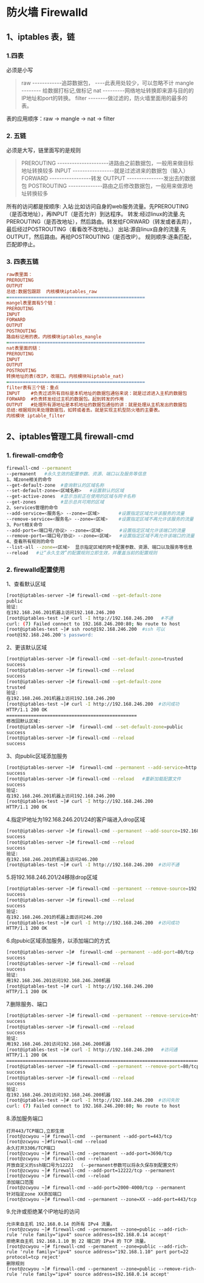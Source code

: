 # 防火墙 Firewalld

## 1、iptables 表，链

### 1.四表

必须是小写

> raw   ------------追踪数据包， ----此表用处较少，可以忽略不计
> mangle   -------- 给数据打标记,做标记
> nat   ---------网络地址转换即来源与目的的IP地址和port的转换。
> filter   --------做过滤的，防火墙里面用的最多的表。

表的应用顺序：raw -> mangle -> nat -> filter

### 2. 五链

必须是大写，链里面写的是规则

> PREROUTING  ---------------------进路由之前数据包，一般用来做目标地址转换较多
> INPUT    -----------------就是过滤进来的数据包（输入）
> FORWARD -----------------转发
> OUTPUT  ---------------发出去的数据包
> POSTROUTING    --------------路由之后修改数据包，一般用来做源地址转换较多

所有的访问都是按顺序:
入站:比如访问自身的web服务流量。先PREROUTING（是否改地址），再INPUT（是否允许）到达程序。
转发:经过linux的流量.先PREROUTING（是否改地址），然后路由。转发给FORWARD（转发或者丢弃），最后经过POSTROUTING（看看改不改地址。）
出站:源自linux自身的流量.先OUTPUT，然后路由。再给POSTROUTING（是否改IP）。
规则顺序:逐条匹配，匹配即停止。

### 3. 四表五链

```ini
raw表里面：
PREROUTING
OUTPUT
总结:数据包跟踪  内核模块iptables_raw
===================================================
mangel表里面有5个链：
PREROUTING  
INPUT    
FORWARD 
OUTPUT 
POSTROUTING
路由标记用的表。内核模块iptables_mangle
===================================================
nat表里面的链：
PREROUTING
INPUT
OUTPUT
POSTROUTING
转换地址的表(改IP，改端口。内核模块叫iptable_nat)
===================================================
filter表有三个链：重点
INPUT    #负责过滤所有目标是本机地址的数据包通俗来说：就是过滤进入主机的数据包
FORWARD  #负责转发经过主机的数据包。起到转发的作用
OUTPUT   #处理所有源地址是本机地址的数据包通俗的讲：就是处理从主机发出的数据包
总结:根据规则来处理数据包，如转或者丢。就是实现主机型防火墙的主要表。
内核模块 iptable_filter
```



## 2、iptables管理工具 firewall-cmd

### 1. firewall-cmd命令

```bash
firewall-cmd --permanent
--permanent   #永久生效的配置参数、资源、端口以及服务等信息
1、域zone相关的命令
--get-default-zone  #查询默认的区域名称
--set-default-zone=<区域名称>   #设置默认的区域
--get-active-zones  #显示当前正在使用的区域与网卡名称
--get-zones         #显示总共可用的区域
2、services管理的命令
--add-service=<服务名> --zone=<区域>       #设置指定区域允许该服务的流量
--remove-service=<服务名> --zone=<区域>    #设置指定区域不再允许该服务的流量
3、Port相关命令
--add-port=<端口号/协议> --zone=<区域>      #设置指定区域允许该端口的流量
--remove-port=<端口号/协议> --zone=<区域>   #设置指定区域不再允许该端口的流量
4、查看所有规则的命令
--list-all --zone=<区域>  显示指定区域的网卡配置参数、资源、端口以及服务等信息
--reload   #让“永久生效”的配置规则立即生效，并覆盖当前的配置规则
```

### 2. firewalld配置使用

1、查看默认区域

```bash
[root@iptables-server ~]# firewall-cmd --get-default-zone
public
验证:
在192.168.246.201机器上访问192.168.246.200
[root@iptables-test ~]# curl -I http://192.168.246.200   #不通
curl: (7) Failed connect to 192.168.246.200:80; No route to host
[root@iptables-test ~]# ssh root@192.168.246.200  #ssh 可以
root@192.168.246.200's password:
```

2、更该默认区域

```bash
[root@iptables-server ~]# firewall-cmd --set-default-zone=trusted
success
[root@iptables-server ~]# firewall-cmd --reload
success
[root@iptables-server ~]# firewall-cmd --get-default-zone
trusted
验证:
在192.168.246.201机器上访问192.168.246.200
[root@iptables-test ~]# curl -I http://192.168.246.200  #访问成功
HTTP/1.1 200 OK
================================================
修改回默认区域:
[root@iptables-server ~]#  firewall-cmd --set-default-zone=public
success
[root@iptables-server ~]# firewall-cmd --reload
success
```

3、向public区域添加服务

```bash
[root@iptables-server ~]#  firewall-cmd --permanent --add-service=http --zone=public
success
[root@iptables-server ~]# firewall-cmd --reload   #重新加载配置文件
success
验证:
在192.168.246.201机器上访问192.168.246.200
[root@iptables-test ~]# curl -I http://192.168.246.200
HTTP/1.1 200 OK
```

4.指定IP地址为192.168.246.201/24的客户端进入drop区域

```bash
[root@iptables-server ~]# firewall-cmd --permanent --add-source=192.168.246.201/24 --zone=drop
success
[root@iptables-server ~]# firewall-cmd --reload
success
验证:
在192.168.246.201的机器上访问246.200
[root@iptables-test ~]# curl -I http://192.168.246.200  #访问不通
```

5.将192.168.246.201/24移除drop区域

```bash
[root@iptables-server ~]# firewall-cmd --permanent --remove-source=192.168.246.201/24 --zone=drop
success
[root@iptables-server ~]# firewall-cmd --reload
success
验证:
在192.168.246.201的机器上面访问246.200
[root@iptables-test ~]# curl -I http://192.168.246.200  #访问成功
HTTP/1.1 200 OK
```

6.向pubic区域添加服务，以添加端口的方式 

```bash
[root@iptables-server ~]#  firewall-cmd --permanent --add-port=80/tcp --zone=public
success
[root@iptables-server ~]# firewall-cmd --reload
success
验证:
用192.168.246.201访问192.168.246.200机器
[root@iptables-test ~]# curl -I http://192.168.246.200
HTTP/1.1 200 OK
```

7.删除服务、端口

```bash
[root@iptables-server ~]# firewall-cmd --permanent --remove-service=http --zone=public 
success
[root@iptables-server ~]# firewall-cmd --reload
success
验证:
用192.168.246.201访问192.168.246.200机器
[root@iptables-test ~]# curl -I http://192.168.246.200   #访问通
HTTP/1.1 200 OK
====================================================================================
[root@iptables-server ~]# firewall-cmd --permanent --remove-port=80/tcp --zone=public 
success
[root@iptables-server ~]# firewall-cmd --reload
success
验证:
在192.168.246.201访问192.168.246.200机器
[root@iptables-test ~]# curl -I http://192.168.246.200  #访问失败
curl: (7) Failed connect to 192.168.246.200:80; No route to host
```

8.添加服务端口

```
打开443/TCP端口,立即生效
[root@zcwyou ~]# firewall-cmd  --permanent --add-port=443/tcp
[root@zcwyou ~]#firewall-cmd --reload
永久打开3306/TCP端口
[root@zcwyou ~]# firewall-cmd --permanent --add-port=3690/tcp
[root@zcwyou ~]# firewall-cmd --reload
开放自定义的ssh端口号为12222  （--permanent参数可以将永久保存到配置文件）
[root@zcwyou ~]# firewall-cmd --add-port=12222/tcp --permanent
[root@zcwyou ~]# firewall-cmd --reload
添加端口范围
[root@zcwyou ~]# firewall-cmd --add-port=2000-4000/tcp --permanent
针对指定zone XX添加端口
[root@zcwyou ~]# firewall-cmd --permanent --zone=XX --add-port=443/tcp
```

9.允许或拒绝某个IP地址的访问

```
允许来自主机 192.168.0.14 的所有 IPv4 流量。
[root@zcwyou ~]# firewall-cmd --permanent --zone=public --add-rich-rule 'rule family="ipv4" source address=192.168.0.14 accept'
拒绝来自主机 192.168.1.10 到 22 端口的 IPv4 的 TCP 流量。
[root@zcwyou ~]# firewall-cmd --permanent --zone=public --add-rich-rule 'rule family="ipv4" source address="192.168.1.10" port port=22 protocol=tcp reject'
删除规则
[root@zcwyou ~]# firewall-cmd --permanent --zone=public --remove-rich-rule 'rule family="ipv4" source address=192.168.0.14 accept'
```







